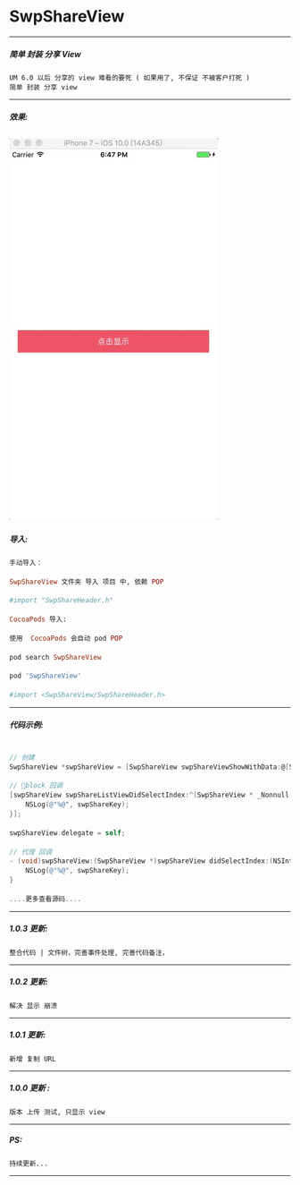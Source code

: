 # SwpShareView

---
##### 简单 封装 分享 View
```
UM 6.0 以后 分享的 view 难看的要死 ( 如果用了, 不保证 不被客户打死 )
简单 封装 分享 view
```
---

##### 效果:
![(图片轮播效果)](https://raw.githubusercontent.com/swp-song/SwpShareView/master/Screenshot/SwpShareView.gif)
---

##### 导入:

```ruby
手动导入：

SwpShareView 文件夹 导入 项目 中, 依赖 POP

#import "SwpShareHeader.h"

CocoaPods 导入:

使用  CocoaPods 会自动 pod POP

pod search SwpShareView

pod 'SwpShareView'

#import <SwpShareView/SwpShareHeader.h>

```
---

##### 代码示例:

```Objective-C

// 创建
SwpShareView *swpShareView = [SwpShareView swpShareViewShowWithData:@[SwpShareToQQ, SwpShareToQzone, SwpShareToTencent, SwpShareToWechatSession, SwpShareToWechatTimeline, SwpShareToSina, SwpShareToCopyURL]];

// block 回调
[swpShareView swpShareListViewDidSelectIndex:^(SwpShareView * _Nonnull swpShareView, NSInteger didSelectIndex, NSString * _Nonnull swpShareKey) {
 	NSLog(@"%@", swpShareKey);
}];

swpShareView.delegate = self;

// 代理 回调
- (void)swpShareView:(SwpShareView *)swpShareView didSelectIndex:(NSInteger)index swpShareKey:(NSString *)swpShareKey {
    NSLog(@"%@", swpShareKey);
}

....更多查看源码....

```
---

##### 1.0.3 更新:
```
整合代码 | 文件树，完善事件处理, 完善代码备注，
```
---
##### 1.0.2 更新:
```
解决 显示 崩溃
```
---

##### 1.0.1 更新:
```
新增 复制 URL
```
---

##### 1.0.0 更新 :
```
版本 上传 测试, 只显示 view
```
---

##### PS:
```
持续更新...
```
---
